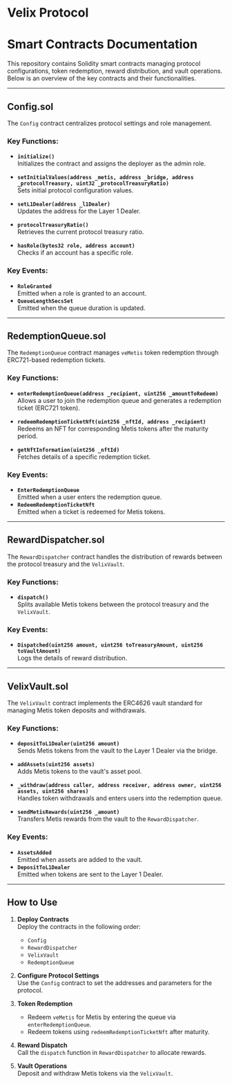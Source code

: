 # Velix Protocol

# Smart Contracts Documentation

This repository contains Solidity smart contracts managing protocol configurations, token redemption, reward distribution, and vault operations. Below is an overview of the key contracts and their functionalities.

---

## Config.sol

The `Config` contract centralizes protocol settings and role management.

### Key Functions:
- **`initialize()`**  
  Initializes the contract and assigns the deployer as the admin role.
  
- **`setInitialValues(address _metis, address _bridge, address _protocolTreasury, uint32 _protocolTreasuryRatio)`**  
  Sets initial protocol configuration values.

- **`setL1Dealer(address _l1Dealer)`**  
  Updates the address for the Layer 1 Dealer.

- **`protocolTreasuryRatio()`**  
  Retrieves the current protocol treasury ratio.

- **`hasRole(bytes32 role, address account)`**  
  Checks if an account has a specific role.

### Key Events:
- **`RoleGranted`**  
  Emitted when a role is granted to an account.  
- **`QueueLengthSecsSet`**  
  Emitted when the queue duration is updated.

---

## RedemptionQueue.sol

The `RedemptionQueue` contract manages `veMetis` token redemption through ERC721-based redemption tickets.

### Key Functions:
- **`enterRedemptionQueue(address _recipient, uint256 _amountToRedeem)`**  
  Allows a user to join the redemption queue and generates a redemption ticket (ERC721 token).

- **`redeemRedemptionTicketNft(uint256 _nftId, address _recipient)`**  
  Redeems an NFT for corresponding Metis tokens after the maturity period.

- **`getNftInformation(uint256 _nftId)`**  
  Fetches details of a specific redemption ticket.

### Key Events:
- **`EnterRedemptionQueue`**  
  Emitted when a user enters the redemption queue.  
- **`RedeemRedemptionTicketNft`**  
  Emitted when a ticket is redeemed for Metis tokens.

---

## RewardDispatcher.sol

The `RewardDispatcher` contract handles the distribution of rewards between the protocol treasury and the `VelixVault`.

### Key Functions:
- **`dispatch()`**  
  Splits available Metis tokens between the protocol treasury and the `VelixVault`.

### Key Events:
- **`Dispatched(uint256 amount, uint256 toTreasuryAmount, uint256 toVaultAmount)`**  
  Logs the details of reward distribution.

---

## VelixVault.sol

The `VelixVault` contract implements the ERC4626 vault standard for managing Metis token deposits and withdrawals.

### Key Functions:
- **`depositToL1Dealer(uint256 amount)`**  
  Sends Metis tokens from the vault to the Layer 1 Dealer via the bridge.

- **`addAssets(uint256 assets)`**  
  Adds Metis tokens to the vault's asset pool.

- **`_withdraw(address caller, address receiver, address owner, uint256 assets, uint256 shares)`**  
  Handles token withdrawals and enters users into the redemption queue.

- **`sendMetisRewards(uint256 _amount)`**  
  Transfers Metis rewards from the vault to the `RewardDispatcher`.

### Key Events:
- **`AssetsAdded`**  
  Emitted when assets are added to the vault.  
- **`DepositToL1Dealer`**  
  Emitted when tokens are sent to the Layer 1 Dealer.  

---

## How to Use

1. **Deploy Contracts**  
   Deploy the contracts in the following order:
   - `Config`
   - `RewardDispatcher`
   - `VelixVault`
   - `RedemptionQueue`

2. **Configure Protocol Settings**  
   Use the `Config` contract to set the addresses and parameters for the protocol.

3. **Token Redemption**  
   - Redeem `veMetis` for Metis by entering the queue via `enterRedemptionQueue`.
   - Redeem tokens using `redeemRedemptionTicketNft` after maturity.

4. **Reward Dispatch**  
   Call the `dispatch` function in `RewardDispatcher` to allocate rewards.

5. **Vault Operations**  
   Deposit and withdraw Metis tokens via the `VelixVault`.